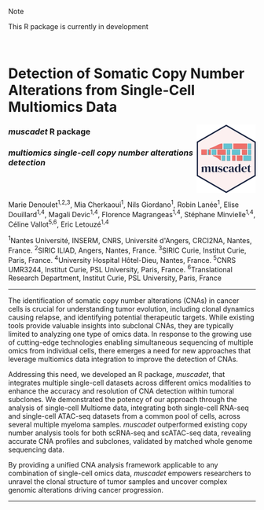 > [!NOTE]
> This R package is currently in development

<br>

# Detection of Somatic Copy Number Alterations from Single-Cell Multiomics Data

<img src="man/figures/logo.png" align="right" height="139" alt="" />
<!--- <img align="left" src="https://github.com/ICAGEN/muscadet/blob/main/logo.png" width="150" height="150" border="10"/> -->

### *muscadet* R package
### *multiomics single-cell copy number alterations detection*

<br clear="left"/>
<br>

Marie Denoulet<sup>1,2,3</sup>, Mia Cherkaoui<sup>1</sup>, Nils Giordano<sup>1</sup>, Robin Lanée<sup>1</sup>, Elise Douillard<sup>1,4</sup>, Magali Devic<sup>1,4</sup>, Florence Magrangeas<sup>1,4</sup>, Stéphane Minvielle<sup>1,4</sup>, Céline Vallot<sup>5,6</sup>, Eric Letouzé<sup>1,4</sup>

<sup>1</sup>Nantes Université, INSERM, CNRS, Université d'Angers, CRCI2NA, Nantes, France. <sup>2</sup>SIRIC ILIAD, Angers, Nantes, France. <sup>3</sup>SIRIC Curie, Institut Curie, Paris, France. <sup>4</sup>University Hospital Hôtel-Dieu, Nantes, France. <sup>5</sup>CNRS UMR3244, Institut Curie, PSL University, Paris, France. <sup>6</sup>Translational Research Department, Institut Curie, PSL University, Paris, France

***

The identification of somatic copy number alterations (CNAs) in cancer cells is crucial for understanding tumor evolution, including clonal dynamics causing relapse, and identifying potential therapeutic targets. While existing tools provide valuable insights into subclonal CNAs, they are typically limited to analyzing one type of omics data. In response to the growing use of cutting-edge technologies enabling simultaneous sequencing of multiple omics from individual cells, there emerges a need for new approaches that leverage multiomics data integration to improve the detection of CNAs. 

Addressing this need, we developed an R package, *muscadet*, that integrates multiple single-cell datasets across different omics modalities to enhance the accuracy and resolution of CNA detection within tumoral subclones. We demonstrated the potency of our approach through the analysis of single-cell Multiome data, integrating both single-cell RNA-seq and single-cell ATAC-seq datasets from a common pool of cells, across several multiple myeloma samples. *muscadet* outperformed existing copy number analysis tools for both scRNA-seq and scATAC-seq data, revealing accurate CNA profiles and subclones, validated by matched whole genome sequencing data. 

By providing a unified CNA analysis framework applicable to any combination of single-cell omics data, *muscadet* empowers researchers to unravel the clonal structure of tumor samples and uncover complex genomic alterations driving cancer progression.

***

